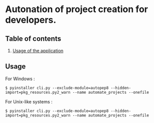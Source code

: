 # Autonation of project creation for developers.

## Table of contents
1. [Usage of the application](#usage)

## Usage

For Windows :

```shell
$ pyinstaller cli.py --exclude-module=autopep8 --hidden-import=pkg_resources.py2_warn --name automate_projects --onefile
```

For Unix-like systems :

```shell
$ pyinstaller cli.py --exclude-module=autopep8 --hidden-import=pkg_resources.py2_warn --name automate_projects --onefile
```
